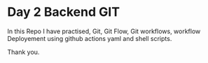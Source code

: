 # Day 2 Backend GIT 

In this Repo I have practised,
Git, Git Flow, Git workflows, workflow Deployement using github actions yaml and shell scripts.

Thank you.
